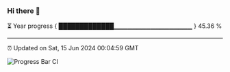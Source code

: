 ### Hi there 👋

⏳ Year progress { █████████████▁▁▁▁▁▁▁▁▁▁▁▁▁▁▁▁▁ } 45.36 %

---

⏰ Updated on Sat, 15 Jun 2024 00:04:59 GMT

![Progress Bar CI](https://github.com/liununu/liununu/workflows/Progress%20Bar%20CI/badge.svg)
